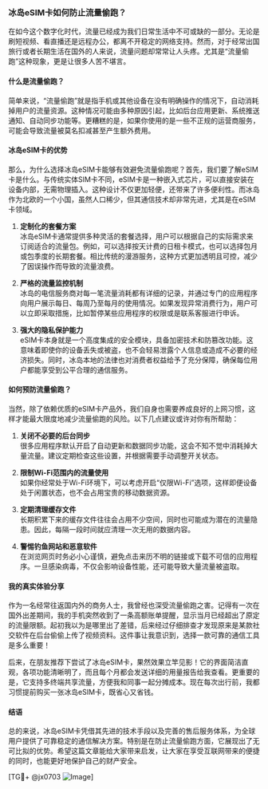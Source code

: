 ### 冰岛eSIM卡如何防止流量偷跑？

在如今这个数字化时代，流量已经成为我们日常生活中不可或缺的一部分。无论是刷短视频、看直播还是远程办公，都离不开稳定的网络支持。然而，对于经常出国旅行或者长期生活在国外的人来说，流量问题却常常让人头疼。尤其是“流量偷跑”这种现象，更是让很多人苦不堪言。

#### 什么是流量偷跑？

简单来说，“流量偷跑”就是指手机或其他设备在没有明确操作的情况下，自动消耗掉用户的流量资源。这种情况可能由多种原因引起，比如后台应用更新、系统推送通知、自动同步功能等。更糟糕的是，如果你使用的是一些不正规的运营商服务，可能会导致流量被莫名扣减甚至产生额外费用。

#### 冰岛eSIM卡的优势

那么，为什么选择冰岛eSIM卡能够有效避免流量偷跑呢？首先，我们要了解eSIM卡是什么。与传统实体SIM卡不同，eSIM卡是一种嵌入式芯片，可以直接安装在设备内部，无需物理插入。这种设计不仅更加轻便，还带来了许多便利性。而冰岛作为北欧的一个小国，虽然人口稀少，但其通信技术却非常先进，尤其是在eSIM卡领域。

1. **定制化的套餐方案**  
   冰岛eSIM卡通常提供多种灵活的套餐选择，用户可以根据自己的实际需求来订阅适合的流量包。例如，可以选择按天计费的日租卡模式，也可以选择包月或包季度的长期套餐。相比传统的漫游服务，这种方式更加透明且可控，减少了因误操作而导致的流量浪费。

2. **严格的流量监控机制**  
   冰岛的电信服务商对每一笔流量消耗都有详细的记录，并通过专门的应用程序向用户展示每日、每周乃至每月的使用情况。如果发现异常消费行为，用户可以立即采取措施，比如暂停某些应用程序的权限或是联系客服进行申诉。

3. **强大的隐私保护能力**  
   eSIM卡本身就是一个高度集成的安全模块，具备加密技术和防篡改功能。这意味着即使你的设备丢失或被盗，也不会轻易泄露个人信息或造成不必要的经济损失。同时，冰岛本地的法律也对消费者权益给予了充分保障，确保每位用户都能享受到公平合理的通信服务。

#### 如何预防流量偷跑？

当然，除了依赖优质的eSIM卡产品外，我们自身也需要养成良好的上网习惯，这样才能最大限度地减少流量偷跑的风险。以下几点建议或许对你有所帮助：

1. **关闭不必要的后台同步**  
   很多应用程序默认开启了自动更新和数据同步功能，这会不知不觉中消耗掉大量流量。建议定期检查这些设置，并根据需要手动调整开关状态。

2. **限制Wi-Fi范围内的流量使用**  
   如果你经常处于Wi-Fi环境下，可以考虑开启“仅限Wi-Fi”选项，这样即便设备处于闲置状态，也不会占用宝贵的移动数据资源。

3. **定期清理缓存文件**  
   长期积累下来的缓存文件往往会占用不少空间，同时也可能成为潜在的流量隐患。因此，每隔一段时间就应清理一次无用的数据内容。

4. **警惕钓鱼网站和恶意软件**  
   在浏览网页时务必小心谨慎，避免点击来历不明的链接或下载不可信的应用程序。一旦感染病毒，不仅会影响设备性能，还可能导致大量流量被盗取。

#### 我的真实体验分享

作为一名经常往返国内外的商务人士，我曾经也深受流量偷跑之害。记得有一次在国外出差期间，我的手机突然收到了一条高额账单提醒，显示当月已经超出了原定的流量限额。起初我以为是哪里出了差错，后来经过仔细排查才发现原来是某款社交软件在后台偷偷上传了视频资料。这件事让我意识到，选择一款可靠的通信工具是多么重要！

后来，在朋友推荐下尝试了冰岛eSIM卡，果然效果立竿见影！它的界面简洁直观，各项功能清晰明了，而且每个月都会发送详细的用量报告给我查看。更重要的是，它支持多终端共享流量，方便我和同事一起分摊成本。现在每次出行前，我都习惯提前购买一张冰岛eSIM卡，既省心又省钱。

#### 结语

总的来说，冰岛eSIM卡凭借其先进的技术手段以及完善的售后服务体系，为全球用户提供了可靠稳定的通信解决方案。特别是在防止流量偷跑方面，它展现出了无可比拟的优势。希望这篇文章能给大家带来启发，让大家在享受互联网带来的便捷的同时，也能更好地保护自己的财产安全。

[TG💪+ @jx0703 ![Image](https://github.com/user-attachments/assets/dbca1d08-cadb-493c-b0ec-ad6f7a83f270)]